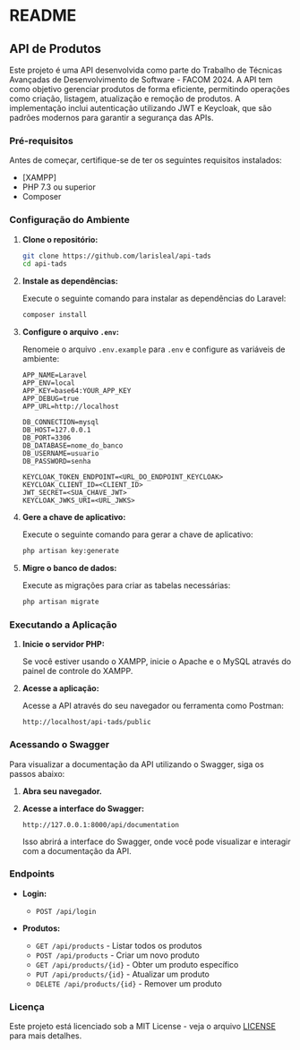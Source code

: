 # README

## API de Produtos

Este projeto é uma API desenvolvida como parte do Trabalho de Técnicas Avançadas de Desenvolvimento de Software - FACOM 2024. A API tem como objetivo gerenciar produtos de forma eficiente, permitindo operações como criação, listagem, atualização e remoção de produtos. A implementação inclui autenticação utilizando JWT e Keycloak, que são padrões modernos para garantir a segurança das APIs.


### Pré-requisitos

Antes de começar, certifique-se de ter os seguintes requisitos instalados:

- [XAMPP]
- PHP 7.3 ou superior
- Composer

### Configuração do Ambiente

1. **Clone o repositório:**

   ```bash
   git clone https://github.com/larisleal/api-tads
   cd api-tads
   ```

2. **Instale as dependências:**

   Execute o seguinte comando para instalar as dependências do Laravel:

   ```bash
   composer install
   ```

3. **Configure o arquivo `.env`:**

   Renomeie o arquivo `.env.example` para `.env` e configure as variáveis de ambiente:

   ```plaintext
   APP_NAME=Laravel
   APP_ENV=local
   APP_KEY=base64:YOUR_APP_KEY
   APP_DEBUG=true
   APP_URL=http://localhost

   DB_CONNECTION=mysql
   DB_HOST=127.0.0.1
   DB_PORT=3306
   DB_DATABASE=nome_do_banco
   DB_USERNAME=usuario
   DB_PASSWORD=senha

   KEYCLOAK_TOKEN_ENDPOINT=<URL_DO_ENDPOINT_KEYCLOAK>
   KEYCLOAK_CLIENT_ID=<CLIENT_ID>
   JWT_SECRET=<SUA_CHAVE_JWT>
   KEYCLOAK_JWKS_URI=<URL_JWKS>
   ```

4. **Gere a chave de aplicativo:**

   Execute o seguinte comando para gerar a chave de aplicativo:

   ```bash
   php artisan key:generate
   ```

5. **Migre o banco de dados:**

   Execute as migrações para criar as tabelas necessárias:

   ```bash
   php artisan migrate
   ```

### Executando a Aplicação

1. **Inicie o servidor PHP:**

   Se você estiver usando o XAMPP, inicie o Apache e o MySQL através do painel de controle do XAMPP.

2. **Acesse a aplicação:**

   Acesse a API através do seu navegador ou ferramenta como Postman:

   ```
   http://localhost/api-tads/public
   ```

### Acessando o Swagger

Para visualizar a documentação da API utilizando o Swagger, siga os passos abaixo:

1. **Abra seu navegador.**

2. **Acesse a interface do Swagger:**

   ```
   http://127.0.0.1:8000/api/documentation
   ```

   Isso abrirá a interface do Swagger, onde você pode visualizar e interagir com a documentação da API.

### Endpoints

- **Login:**
  - `POST /api/login`
  
- **Produtos:**
  - `GET /api/products` - Listar todos os produtos
  - `POST /api/products` - Criar um novo produto
  - `GET /api/products/{id}` - Obter um produto específico
  - `PUT /api/products/{id}` - Atualizar um produto
  - `DELETE /api/products/{id}` - Remover um produto

### Licença

Este projeto está licenciado sob a MIT License - veja o arquivo [LICENSE](LICENSE) para mais detalhes.